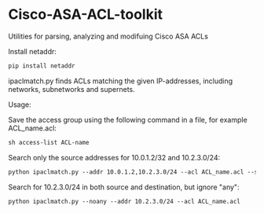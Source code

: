 # Cisco-ASA-ACL-toolkit
Utilities for parsing, analyzing and modifuing Cisco ASA ACLs

Install netaddr:

```sh
pip install netaddr
```

ipaclmatch.py finds ACLs matching the given IP-addresses, including networks, subnetworks and supernets.

Usage:

Save the access group using the following command in a file, for example ACL_name.acl:

```txt
sh access-list ACL-name
```

Search only the source addresses for 10.0.1.2/32 and 10.2.3.0/24:

```txt
python ipaclmatch.py --addr 10.0.1.2,10.2.3.0/24 --acl ACL_name.acl --sd source
```

Search for 10.2.3.0/24 in both source and destination, but ignore "any":

```txt
python ipaclmatch.py --noany --addr 10.2.3.0/24 --acl ACL_name.acl 
```



